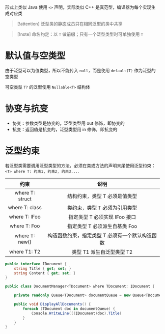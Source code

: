 形式上类似 Java 使用 `<>` 声明，实际类似 C++ 是真范型，编译器为每个实现生成对应类

> [!attention] 泛型类的静态成员只在相同泛型的类中共享

> [!note] 命名约定：以 `T` 做前缀；只有一个泛型类型时可单独使用 `T`

# 默认值与空类型

由于泛型可以为值类型，所以不能传入 `null`，而是使用 `default(T)` 作为泛型的空类型

可空类型 `T?` 的泛型使用 `Nullable<T>` 结构体

# 协变与抗变

- 协变：参数类型是协变的，泛型类型用 out 修饰，即协变的
- 抗变：返回值是抗变的，泛型类型用  in 修饰，即抗变的

# 泛型约束

若泛型类需要调用泛型类型的方法，必须在类或方法的声明末尾使用泛型约束：`<T> where T: 约束1, 约束2, 约束3....`

| 约束              | 说明                        |
|:---------------:|:-------------------------:|
| where T: struct | 结构约束，类型 T 必须是值类型          |
| where T: class  | 类约束，类型 T 必须为引用类型          |
| where T: IFoo   | 指定类型 T 必须实现 IFoo 接口       |
| where T: Foo    | 指定类型 T 必须派生自基类 Foo        |
| where T: new()  | 构造函数约束，指定类型 T 必须有一个默认构造函数 |
| where T1: T2    | 类型 T1 派生自泛型类型 T2          |

```csharp
public interface IDocument {
    string Title { get; set; }
    string Content { get; set; }
}

public class DocumentManager<TDocument> where TDocument: IDocument {

    private readonly Queue<TDocument> documentQueue = new Queue<TDocument> 

    public void DisplayAllDocuments() {
        foreach (TDocument doc in documentQueue) {
            Console.WriteLine(((IDocument)doc).Title)
        }
    }
}
```
